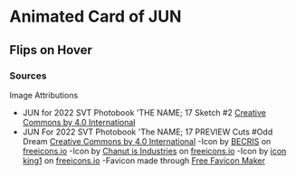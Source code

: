 # Animated Card of JUN

## Flips on Hover

### Sources
Image Attributions
- JUN for 2022 SVT Photobook 'THE NAME; 17 Sketch #2 [Creative Commons by 4.0 International](https://creativecommons.org/licenses/by/4.0/legalcode)
- JUN For 2022 SVT Photobook 'The NAME; 17 PREVIEW Cuts #Odd Dream [Creative Commons by 4.0 International](https://creativecommons.org/licenses/by/4.0/legalcode)
-Icon by [BECRIS](https://freeicons.io/profile/3484) on [freeicons.io](https://freeicons.io)
-Icon by [Chanut is Industries](https://freeicons.io/profile/135331) on [freeicons.io](https://freeicons.io)
-Icon by [icon king1](https://freeicons.io/profile/3) on [freeicons.io](https://freeicons.io)
-Favicon made through [Free Favicon Maker](https://formito.com/tools/favicon)
                                
                                

